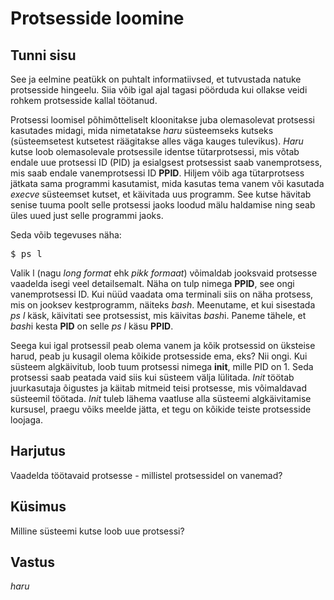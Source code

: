 # Protsesside loomine

## Tunni sisu

See ja eelmine peatükk on puhtalt informatiivsed, et tutvustada natuke protsesside hingeelu. Siia võib igal ajal tagasi pöörduda kui ollakse veidi rohkem protsesside kallal töötanud.

Protsessi loomisel põhimõtteliselt kloonitakse juba olemasolevat protsessi kasutades midagi, mida nimetatakse *haru* süsteemseks kutseks (süsteemsetest kutsetest räägitakse alles väga kauges tulevikus). *Haru* kutse loob olemasolevale protsessile identse tütarprotsessi, mis võtab endale uue protsessi ID (PID) ja esialgsest protsessist saab vanemprotsess, mis saab endale vanemprotsessi ID <b>PPID</b>. Hiljem võib aga tütarprotsess jätkata sama programmi kasutamist, mida kasutas tema vanem või kasutada *execve* süsteemset kutset, et käivitada uus programm. See kutse hävitab senise tuuma poolt selle protsessi jaoks loodud mälu haldamise ning seab üles uued just selle programmi jaoks.

Seda võib tegevuses näha:

<pre>$ ps l</pre>

Valik l (nagu *long format* ehk *pikk formaat*) võimaldab jooksvaid protsesse vaadelda isegi veel detailsemalt. Näha on tulp nimega <b>PPID</b>, see ongi vanemprotsessi ID. Kui nüüd vaadata oma terminali siis on näha protsess, mis on jooksev kestprogramm, näiteks *bash*. Meenutame, et kui sisestada *ps l* käsk, käivitati see protsessist, mis käivitas *bash*i. Paneme tähele, et *bash*i kesta <b>PID</b> on selle *ps l* käsu <b>PPID</b>.

Seega kui igal protsessil peab olema vanem ja kõik protsessid on üksteise harud, peab ju kusagil olema kõikide protsesside ema, eks? Nii ongi. Kui süsteem algkäivitub, loob tuum protsessi nimega <b>init</b>, mille PID on 1. Seda protsessi saab peatada vaid siis kui süsteem välja lülitada. *Init* töötab juurkasutaja õigustes ja käitab mitmeid teisi protsesse, mis võimaldavad süsteemil töötada. *Init* tuleb lähema vaatluse alla süsteemi algkäivitamise kursusel, praegu võiks meelde jätta, et tegu on kõikide teiste protsesside loojaga.

## Harjutus

Vaadelda töötavaid protsesse - millistel protsessidel on vanemad?

## Küsimus

Milline süsteemi kutse loob uue protsessi?

## Vastus

*haru*
